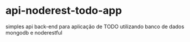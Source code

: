 # api-noderest-todo-app
simples api back-end para aplicação de TODO utilizando banco de dados mongodb e noderestful

